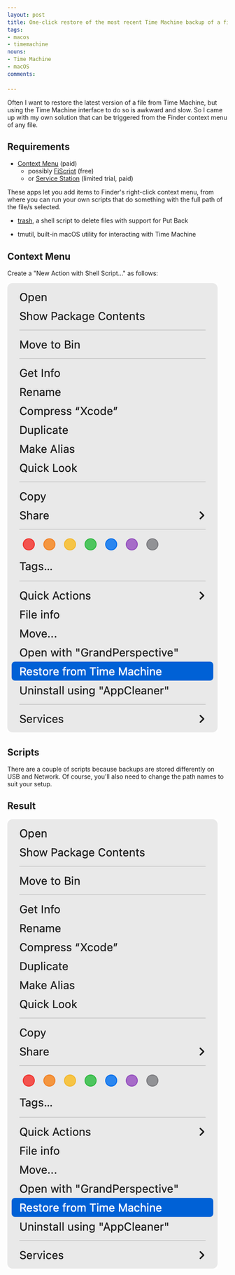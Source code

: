 ```yaml
---
layout: post
title: One-click restore of the most recent Time Machine backup of a file
tags:
- macos
- timemachine
nouns:
- Time Machine
- macOS
comments: 

---
```


Often I want to restore the latest version of a file from Time Machine, but using the Time Machine interface to do so is awkward and slow. So I came up with my own solution that can be triggered from the Finder context menu of any file.

## Requirements

- [Context Menu](https://apps.apple.com/gb/app/context-menu/id1236813619?mt=12) (paid)
   - possibly [FiScript](https://github.com/Mortennn/FiScript) (free)
   - or [Service Station](https://apps.apple.com/gb/app/service-station/id1503136033?mt=12) (limited trial, paid)
   
These apps let you add items to Finder's right-click context menu, from where you can run your own scripts that do something with the full path of the file/s selected.

- [trash](https://github.com/morgant/tools-osx/blob/master/src/trash), a shell script to delete files with support for Put Back

- tmutil, built-in macOS utility for interacting with Time Machine

## Context Menu

Create a "New Action with Shell Script..." as follows:

![PNG](/images/posts/restore-time-machine-context-menu.png)

## Scripts

There are a couple of scripts because backups are stored differently on USB and Network. Of course, you'll also need to change the path names to suit your setup.

<script src="https://gist.github.com/gingerbeardman/ea0a213eb5e361ba9e7e8d004300c91b.js"></script>

## Result

![PNG](/images/posts/restore-time-machine-context-menu.png)
